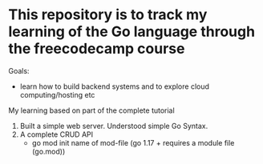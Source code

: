 # This repository is to track my learning of the Go language through the freecodecamp course

Goals:
- learn how to build backend systems and to explore cloud computing/hosting etc
  
My learning based on part of the complete tutorial
1. Built a simple web server. Understood simple Go Syntax.
2. A complete CRUD API
    - go mod init name of mod-file (go 1.17 + requires a module file (go.mod))
    
